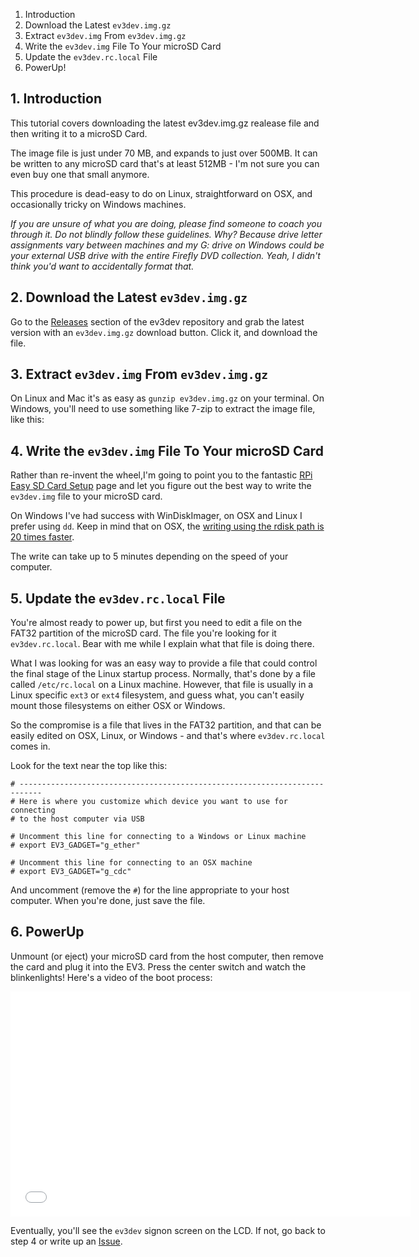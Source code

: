 1. Introduction
2. Download the Latest `ev3dev.img.gz`
3. Extract `ev3dev.img` From `ev3dev.img.gz`
4. Write the `ev3dev.img` File To Your microSD Card
5. Update the `ev3dev.rc.local` File
6. PowerUp!


## 1. Introduction


This tutorial covers downloading the latest ev3dev.img.gz realease file and then writing it to a microSD Card. 

The image file is just under 70 MB, and expands to just over 500MB. It can be written to any microSD card that's at least 512MB - I'm not sure you can even buy one that small anymore.

This procedure is dead-easy to do on Linux, straightforward on OSX, and occasionally tricky on Windows machines.

*If you are unsure of what you are doing, please find someone to coach you through it. Do not blindly follow these guidelines. Why? Because drive letter assignments vary between machines and my G: drive on Windows could be your external USB drive with the entire Firefly DVD collection. Yeah, I didn't think you'd want to accidentally format that.*

## 2. Download the Latest `ev3dev.img.gz`

Go to the [Releases](https://github.com/mindboards/ev3dev/releases) section of the ev3dev repository and grab the latest version with an `ev3dev.img.gz` download button. Click it, and download the file.

## 3. Extract `ev3dev.img` From `ev3dev.img.gz`

On Linux and Mac it's as easy as `gunzip ev3dev.img.gz` on your terminal. On Windows, you'll need to use something like 7-zip to extract the image file, like this:

## 4. Write the `ev3dev.img` File To Your microSD Card

Rather than re-invent the wheel,I'm going to point you to the fantastic [RPi Easy SD Card Setup](http://elinux.org/RPi_Easy_SD_Card_Setup) page and let you figure out the best way to write the `ev3dev.img` file to your microSD card.

On Windows I've had success with WinDiskImager, on OSX and Linux I prefer using `dd`. Keep in mind that on OSX, the [writing using the rdisk path is 20 times faster](http://elinux.org/RPi_Easy_SD_Card_Setup#Flashing_the_SD_card_using_Mac_OSX).

The write can take up to 5 minutes depending on the speed of your computer.

## 5. Update the `ev3dev.rc.local` File

You're almost ready to power up, but first you need to edit a file on the FAT32 partition of the microSD card. The file you're looking for it `ev3dev.rc.local`. Bear with me while I explain what that file is doing there.

What I was looking for was an easy way to provide a file that could control the final stage of the Linux startup process. Normally, that's done by a file called `/etc/rc.local` on a Linux machine. However, that file is usually in a Linux specific `ext3` or `ext4` filesystem, and guess what, you can't easily mount those filesystems on either OSX or Windows.

So the compromise is a file that lives in the FAT32 partition, and that can be easily edited on OSX, Linux, or Windows - and that's where `ev3dev.rc.local` comes in.

Look for the text near the top like this:

```
# ---------------------------------------------------------------------------
# Here is where you customize which device you want to use for connecting
# to the host computer via USB

# Uncomment this line for connecting to a Windows or Linux machine
# export EV3_GADGET="g_ether"

# Uncomment this line for connecting to an OSX machine
# export EV3_GADGET="g_cdc"
```

And uncomment (remove the `#`) for the line appropriate to your host computer. When you're done, just save the file.

## 6. PowerUp

Unmount (or eject) your microSD card from the host computer, then remove the card and plug it into the EV3. Press the center switch and watch the blinkenlights! Here's a video of the boot process:

<iframe width="640" height="360" src="//www.youtube.com/embed/rrNaLfE9PWA?feature=player_detailpage" frameborder="0" allowfullscreen>
</iframe>

Eventually, you'll see the `ev3dev` signon screen on the LCD. If not, go back to step 4 or write up an [Issue](https://github.com/mindboards/ev3dev/issues).
